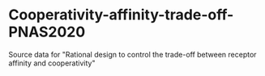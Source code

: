 # Cooperativity-affinity-trade-off-PNAS2020
Source data for "Rational design to control the trade-off between receptor affinity and cooperativity"
